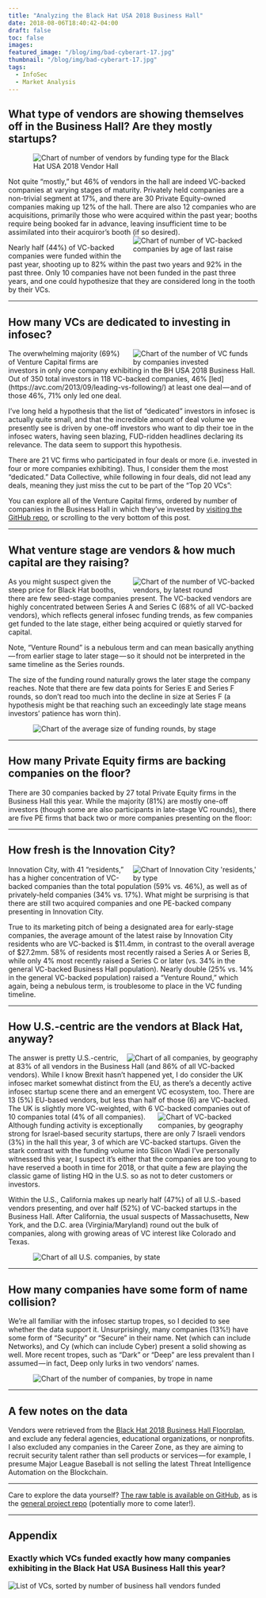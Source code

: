 ```yaml
---
title: "Analyzing the Black Hat USA 2018 Business Hall"
date: 2018-08-06T18:40:42-04:00
draft: false
toc: false
images:
featured_image: "/blog/img/bad-cyberart-17.jpg"
thumbnail: "/blog/img/bad-cyberart-17.jpg"
tags:
  - InfoSec
  - Market Analysis
---
```


## What type of vendors are showing themselves off in the Business Hall? Are they mostly startups?

<img style="display:block; margin-right:auto; margin-left:auto; max-width:80%;" src="/blog/img/bhusa2018/vendors-type.png" alt="Chart of number of vendors by funding type for the Black Hat USA 2018 Vendor Hall">

Not quite “mostly,” but 46% of vendors in the hall are indeed VC-backed companies at varying stages of maturity. Privately held companies are a non-trivial segment at 17%, and there are 30 Private Equity-owned companies making up 12% of the hall. There are also 12 companies who are acquisitions, primarily those who were acquired within the past year; booths require being booked far in advance, leaving insufficient time to be assimilated into their acquiror’s booth (if so desired).
<img style="float:right; max-width:50%; padding-left: 10px" src="/blog/img/bhusa2018/vc-by-age.png" alt="Chart of number of VC-backed companies by age of last raise">

Nearly half (44%) of VC-backed companies were funded within the past year, shooting up to 82% within the past two years and 92% in the past three. Only 10 companies have not been funded in the past three years, and one could hypothesize that they are considered long in the tooth by their VCs.


***
## How many VCs are dedicated to investing in infosec?
<img style="float:right; max-width:50%; padding-left: 10px" src="/blog/img/bhusa2018/fund-numbers.png" alt="Chart of the number of VC funds by companies invested">
The overwhelming majority (69%) of Venture Capital firms are investors in only one company exhibiting in the BH USA 2018 Business Hall. Out of 350 total investors in 118 VC-backed companies, 46% [led](https://avc.com/2013/09/leading-vs-following/) at least one deal — and of those 46%, 71% only led one deal.

I’ve long held a hypothesis that the list of “dedicated” investors in infosec is actually quite small, and that the incredible amount of deal volume we presently see is driven by one-off investors who want to dip their toe in the infosec waters, having seen blazing, FUD-ridden headlines declaring its relevance. The data seem to support this hypothesis.

There are 21 VC firms who participated in four deals or more (i.e. invested in four or more companies exhibiting). Thus, I consider them the most “dedicated.” Data Collective, while following in four deals, did not lead any deals, meaning they just miss the cut to be part of the “Top 20 VCs”:
<script src="https://gist.github.com/swagitda/c27200dedbac7090090d7a0a2fe98ba1.js"></script>

You can explore all of the Venture Capital firms, ordered by number of companies in the Business Hall in which they’ve invested by [visiting the GitHub repo](https://github.com/swagitda/bhusa2018-bizhall/blob/master/vc-analysis/vc-fund-count-with-names.png), or scrolling to the very bottom of this post.

***

## What venture stage are vendors & how much capital are they raising?
<img style="float:right; max-width:50%; padding-left: 10px" src="/blog/img/bhusa2018/vc-by-round.png" alt="Chart of the number of VC-backed vendors, by latest round">
As you might suspect given the steep price for Black Hat booths, there are few seed-stage companies present. The VC-backed vendors are highly concentrated between Series A and Series C (68% of all VC-backed vendors), which reflects general infosec funding trends, as few companies get funded to the late stage, either being acquired or quietly starved for capital.

Note, “Venture Round” is a nebulous term and can mean basically anything — from earlier stage to later stage — so it should not be interpreted in the same timeline as the Series rounds.

The size of the funding round naturally grows the later stage the company reaches. Note that there are few data points for Series E and Series F rounds, so don’t read too much into the decline in size at Series F (a hypothesis might be that reaching such an exceedingly late stage means investors’ patience has worn thin).

<img style="display:block; margin-right:auto; margin-left:auto; max-width:80%" src="/blog/img/bhusa2018/vc-dollars-by-round.png" alt="Chart of the average size of funding rounds, by stage">

***
## How many Private Equity firms are backing companies on the floor?

There are 30 companies backed by 27 total Private Equity firms in the Business Hall this year. While the majority (81%) are mostly one-off investors (though some are also participants in late-stage VC rounds), there are five PE firms that back two or more companies presenting on the floor:
<script src="https://gist.github.com/swagitda/5115bd90d76dfe7b67029dc3f665c90d.js"></script>

***
## How fresh is the Innovation City?
<img style="float:right; max-width:50%; padding-left: 10px" src="/blog/img/bhusa2018/innovation-city.png" alt="Chart of Innovation City 'residents,' by type">
Innovation City, with 41 “residents,” has a higher concentration of VC-backed companies than the total population (59% vs. 46%), as well as of privately-held companies (34% vs. 17%). What might be surprising is that there are still two acquired companies and one PE-backed company presenting in Innovation City.

True to its marketing pitch of being a designated area for early-stage companies, the average amount of the latest raise by Innovation City residents who are VC-backed is $11.4mm, in contrast to the overall average of $27.2mm. 58% of residents most recently raised a Series A or Series B, while only 4% most recently raised a Series C or later (vs. 34% in the general VC-backed Business Hall population). Nearly double (25% vs. 14% in the general VC-backed population) raised a “Venture Round,” which again, being a nebulous term, is troublesome to place in the VC funding timeline.

***

## How U.S.-centric are the vendors at Black Hat, anyway?
<img style="float:right; max-width:60%; padding-left: 10px" src="/blog/img/bhusa2018/geo-all.png" alt="Chart of all companies, by geography">
The answer is pretty U.S.-centric, at 83% of all vendors in the Business Hall (and 86% of all VC-backed vendors). While I know Brexit hasn’t happened yet, I do consider the UK infosec market somewhat distinct from the EU, as there’s a decently active infosec startup scene there and an emergent VC ecosystem, too. There are 13 (5%) EU-based vendors, but less than half of those (6) are VC-backed. The UK is slightly more VC-weighted, with 6 VC-backed companies out of 10 companies total (4% of all companies).

<img style="float:right; max-width:40%; padding-left: 10px" src="/blog/img/bhusa2018/geo-vc.png" alt="Chart of VC-backed companies, by geography">
Although funding activity is exceptionally strong for Israel-based security startups, there are only 7 Israeli vendors (3%) in the hall this year, 3 of which are VC-backed startups. Given the stark contrast with the funding volume into Silicon Wadi I’ve personally witnessed this year, I suspect it’s either that the companies are too young to have reserved a booth in time for 2018, or that quite a few are playing the classic game of listing HQ in the U.S. so as not to deter customers or investors.

Within the U.S., California makes up nearly half (47%) of all U.S.-based vendors presenting, and over half (52%) of VC-backed startups in the Business Hall. After California, the usual suspects of Massachusetts, New York, and the D.C. area (Virginia/Maryland) round out the bulk of companies, along with growing areas of VC interest like Colorado and Texas.

<img style="display:block; margin-right:auto; margin-left:auto; max-width:80%" src="/blog/img/bhusa2018/state-all.png" alt="Chart of all U.S. companies, by state">

***
## How many companies have some form of name collision?

We’re all familiar with the infosec startup tropes, so I decided to see whether the data support it. Unsurprisingly, many companies (13%!) have some form of “Security” or “Secure” in their name. Net (which can include Networks), and Cy (which can include Cyber) present a solid showing as well. More recent tropes, such as “Dark” or “Deep” are less prevalent than I assumed — in fact, Deep only lurks in two vendors’ names.

<img style="display:block; margin-right:auto; margin-left:auto; max-width:80%" src="/blog/img/bhusa2018/name-trope.png" alt="Chart of the number of companies, by trope in name">

***

## A few notes on the data
Vendors were retrieved from the [Black Hat 2018 Business Hall Floorplan](http://www.expocad.com/host/fx/ubm/18blckh/exfx.html#exhibitors), and exclude any federal agencies, educational organizations, or nonprofits. I also excluded any companies in the Career Zone, as they are aiming to recruit security talent rather than sell products or services — for example, I presume Major League Baseball is not selling the latest Threat Intelligence Automation on the Blockchain.

***

Care to explore the data yourself? [The raw table is available on GitHub](https://github.com/swagitda/bhusa2018-bizhall/blob/master/data-table/bhusa18-bizhall-list.md), as is the [general project repo](https://github.com/swagitda/bhusa2018-bizhall) (potentially more to come later!).

***

## Appendix

### Exactly which VCs funded exactly how many companies exhibiting in the Black Hat USA Business Hall this year?
<img style="display:block; margin-right:auto; margin-left:auto" src="/blog/img/bhusa2018/fund-names-tall.png" alt="List of VCs, sorted by number of business hall vendors funded">
